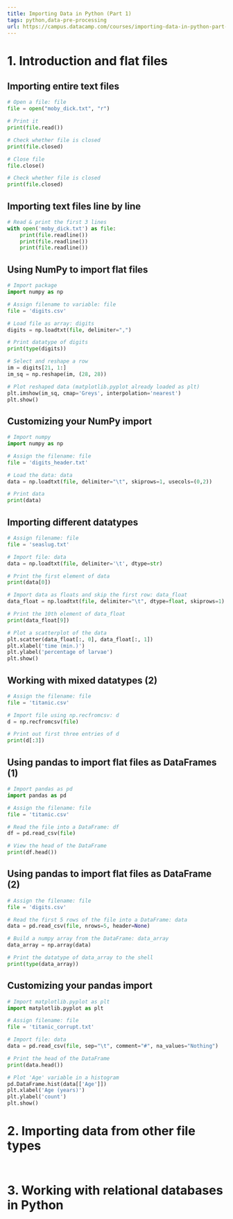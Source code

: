 ```yaml
---
title: Importing Data in Python (Part 1)
tags: python,data-pre-processing
url: https://campus.datacamp.com/courses/importing-data-in-python-part-1/introduction-and-flat-files-1
---
```


# 1. Introduction and flat files
## Importing entire text files
```python
# Open a file: file
file = open("moby_dick.txt", "r")

# Print it
print(file.read())

# Check whether file is closed
print(file.closed)

# Close file
file.close()

# Check whether file is closed
print(file.closed)
```

## Importing text files line by line
```python
# Read & print the first 3 lines
with open('moby_dick.txt') as file:
    print(file.readline())
    print(file.readline())
    print(file.readline())
```

## Using NumPy to import flat files
```python
# Import package
import numpy as np

# Assign filename to variable: file
file = 'digits.csv'

# Load file as array: digits
digits = np.loadtxt(file, delimiter=",")

# Print datatype of digits
print(type(digits))

# Select and reshape a row
im = digits[21, 1:]
im_sq = np.reshape(im, (28, 28))

# Plot reshaped data (matplotlib.pyplot already loaded as plt)
plt.imshow(im_sq, cmap='Greys', interpolation='nearest')
plt.show()
```

## Customizing your NumPy import
```python
# Import numpy
import numpy as np

# Assign the filename: file
file = 'digits_header.txt'

# Load the data: data
data = np.loadtxt(file, delimiter="\t", skiprows=1, usecols=(0,2))

# Print data
print(data)
```

## Importing different datatypes
```python
# Assign filename: file
file = 'seaslug.txt'

# Import file: data
data = np.loadtxt(file, delimiter='\t', dtype=str)

# Print the first element of data
print(data[0])

# Import data as floats and skip the first row: data_float
data_float = np.loadtxt(file, delimiter="\t", dtype=float, skiprows=1)

# Print the 10th element of data_float
print(data_float[9])

# Plot a scatterplot of the data
plt.scatter(data_float[:, 0], data_float[:, 1])
plt.xlabel('time (min.)')
plt.ylabel('percentage of larvae')
plt.show()
```

## Working with mixed datatypes (2)
```python
# Assign the filename: file
file = 'titanic.csv'

# Import file using np.recfromcsv: d
d = np.recfromcsv(file)

# Print out first three entries of d
print(d[:3])
```

## Using pandas to import flat files as DataFrames (1)
```python
# Import pandas as pd
import pandas as pd

# Assign the filename: file
file = 'titanic.csv'

# Read the file into a DataFrame: df
df = pd.read_csv(file)

# View the head of the DataFrame
print(df.head())
```

## Using pandas to import flat files as DataFrame (2)
```python
# Assign the filename: file
file = 'digits.csv'

# Read the first 5 rows of the file into a DataFrame: data
data = pd.read_csv(file, nrows=5, header=None)

# Build a numpy array from the DataFrame: data_array
data_array = np.array(data)

# Print the datatype of data_array to the shell
print(type(data_array))
```

## Customizing your pandas import
```python
# Import matplotlib.pyplot as plt
import matplotlib.pyplot as plt

# Assign filename: file
file = 'titanic_corrupt.txt'

# Import file: data
data = pd.read_csv(file, sep="\t", comment="#", na_values="Nothing")

# Print the head of the DataFrame
print(data.head())

# Plot 'Age' variable in a histogram
pd.DataFrame.hist(data[['Age']])
plt.xlabel('Age (years)')
plt.ylabel('count')
plt.show()
```

# 2. Importing data from other file types
##
```python

```

# 3. Working with relational databases in Python
